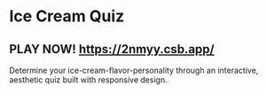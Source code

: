 # Ice Cream Quiz

## PLAY NOW! https://2nmyy.csb.app/

Determine your ice-cream-flavor-personality through an interactive, aesthetic quiz built with responsive design.
